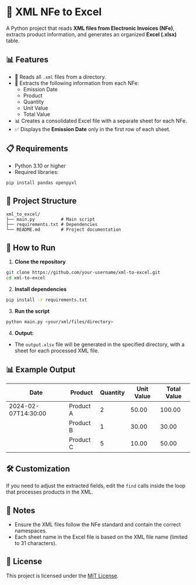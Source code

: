 # 📄 XML NFe to Excel

A Python project that reads **XML files from Electronic Invoices (NFe)**, extracts product information, and generates an organized **Excel (.xlsx)** table.

## 📊 Features

- 📂 Reads all `.xml` files from a directory.
- 📄 Extracts the following information from each NFe:
    - Emission Date
    - Product
    - Quantity
    - Unit Value
    - Total Value
- 📊 Creates a consolidated Excel file with a separate sheet for each NFe.
- ✅ Displays the **Emission Date** only in the first row of each sheet.

## 📋 Requirements

- Python 3.10 or higher
- Required libraries:

```bash
pip install pandas openpyxl
```

## 📁 Project Structure

```
xml_to_excel/
├── main.py          # Main script
├── requirements.txt # Dependencies
└── README.md        # Project documentation
```

## 🚀 How to Run

1. **Clone the repository**

```bash
git clone https://github.com/your-username/xml-to-excel.git
cd xml-to-excel
```

2. **Install dependencies**

```bash
pip install -r requirements.txt
```

3. **Run the script**

```bash
python main.py <your/xml/files/directory>
```

4. **Output:**

- The `output.xlsx` file will be generated in the specified directory, with a sheet for each processed XML file.

## 📊 Example Output

| Date                | Product      | Quantity | Unit Value | Total Value |
|---------------------|--------------|----------|------------|-------------|
| 2024-02-07T14:30:00 | Product A    | 2        | 50.00      | 100.00      |
|                     | Product B    | 1        | 30.00      | 30.00       |
|                     | Product C    | 5        | 10.00      | 50.00       |

## 🛠️ Customization

If you need to adjust the extracted fields, edit the `find` calls inside the loop that processes products in the XML.

## 📌 Notes

- Ensure the XML files follow the NFe standard and contain the correct namespaces.
- Each sheet name in the Excel file is based on the XML file name (limited to 31 characters).

## 📄 License

This project is licensed under the [MIT License](LICENSE).

